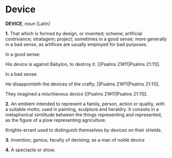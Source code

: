 # Device

**DEVICE**, _noun_ \[Latin\]

**1.** That which is formed by design, or invented; scheme; artificial contrivance; stratagem; project; sometimes in a good sense; more generally in a bad sense, as artifices are usually employed for bad purposes.

In a good sense:

His _device_ is against Babylon, to destroy it. [[Psalms 21#11|Psalms 21:11]].

In a bad sense:

He disappointeth the devices of the crafty. [[Psalms 21#11|Psalms 21:11]].

They imagined a mischievous _device_ [[Psalms 21#11|Psalms 21:11]].

**2.** An emblem intended to represent a family, person, action or quality, with a suitable motto; used in painting, sculpture and heraldry. It consists in a metaphorical similitude between the things representing and represented, as the figure of a plow representing agriculture.

Knights-errant used to distinguish themselves by devices on their shields.

**3.** Invention; genius; faculty of devising; as a man of noble _device_

**4.** A spectacle or show.